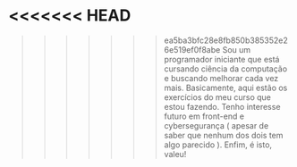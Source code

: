 <<<<<<< HEAD
=======

>>>>>>> ea5ba3bfc28e8fb850b385352e26e519ef0f8abe
Sou um programador iniciante que está cursando ciência da computação e buscando melhorar cada vez mais. Basicamente, aqui estão os exercícios do meu curso que estou fazendo. Tenho interesse futuro em front-end e cybersegurança ( apesar de saber que nenhum dos dois tem algo parecido ). Enfim, é isto, valeu! 
